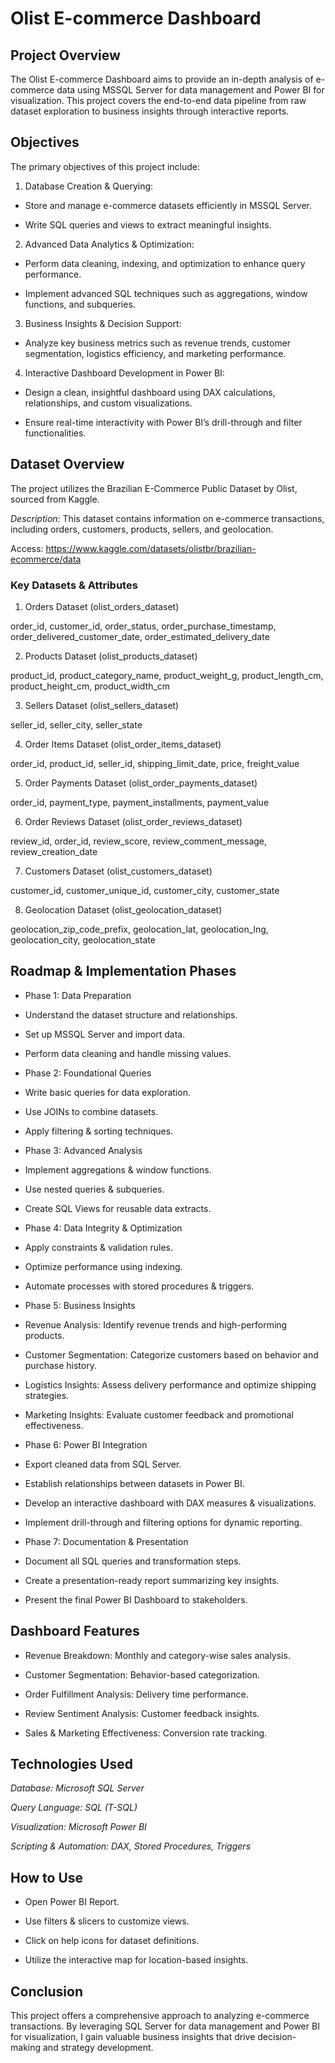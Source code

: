 # Olist E-commerce Dashboard

## Project Overview

The Olist E-commerce Dashboard aims to provide an in-depth analysis of e-commerce data using MSSQL Server for data management and Power BI for visualization. 
This project covers the end-to-end data pipeline from raw dataset exploration to business insights through interactive reports.

## Objectives

The primary objectives of this project include:
1. Database Creation & Querying:

* Store and manage e-commerce datasets efficiently in MSSQL Server.

* Write SQL queries and views to extract meaningful insights.

2. Advanced Data Analytics & Optimization:

* Perform data cleaning, indexing, and optimization to enhance query performance.

* Implement advanced SQL techniques such as aggregations, window functions, and subqueries.

3. Business Insights & Decision Support:

* Analyze key business metrics such as revenue trends, customer segmentation, logistics efficiency, and marketing performance.

4. Interactive Dashboard Development in Power BI:

* Design a clean, insightful dashboard using DAX calculations, relationships, and custom visualizations.

* Ensure real-time interactivity with Power BI’s drill-through and filter functionalities.

## Dataset Overview

The project utilizes the Brazilian E-Commerce Public Dataset by Olist, sourced from Kaggle.

*Description:* This dataset contains information on e-commerce transactions, including orders, customers, products, sellers, and geolocation.

Access: https://www.kaggle.com/datasets/olistbr/brazilian-ecommerce/data

### Key Datasets & Attributes

1. Orders Dataset (olist_orders_dataset)

order_id, customer_id, order_status, order_purchase_timestamp, order_delivered_customer_date, order_estimated_delivery_date

2. Products Dataset (olist_products_dataset)

product_id, product_category_name, product_weight_g, product_length_cm, product_height_cm, product_width_cm

3. Sellers Dataset (olist_sellers_dataset)

seller_id, seller_city, seller_state

4. Order Items Dataset (olist_order_items_dataset)

order_id, product_id, seller_id, shipping_limit_date, price, freight_value

5. Order Payments Dataset (olist_order_payments_dataset)

order_id, payment_type, payment_installments, payment_value

6. Order Reviews Dataset (olist_order_reviews_dataset)

review_id, order_id, review_score, review_comment_message, review_creation_date

7. Customers Dataset (olist_customers_dataset)

customer_id, customer_unique_id, customer_city, customer_state

8. Geolocation Dataset (olist_geolocation_dataset)

geolocation_zip_code_prefix, geolocation_lat, geolocation_lng, geolocation_city, geolocation_state

## Roadmap & Implementation Phases

* Phase 1: Data Preparation

* Understand the dataset structure and relationships.

* Set up MSSQL Server and import data.

* Perform data cleaning and handle missing values.

* Phase 2: Foundational Queries

* Write basic queries for data exploration.

* Use JOINs to combine datasets.

* Apply filtering & sorting techniques.

* Phase 3: Advanced Analysis

* Implement aggregations & window functions.

* Use nested queries & subqueries.

* Create SQL Views for reusable data extracts.

* Phase 4: Data Integrity & Optimization

* Apply constraints & validation rules.

* Optimize performance using indexing.

* Automate processes with stored procedures & triggers.

* Phase 5: Business Insights

* Revenue Analysis: Identify revenue trends and high-performing products.

* Customer Segmentation: Categorize customers based on behavior and purchase history.

* Logistics Insights: Assess delivery performance and optimize shipping strategies.

* Marketing Insights: Evaluate customer feedback and promotional effectiveness.

* Phase 6: Power BI Integration

* Export cleaned data from SQL Server.

* Establish relationships between datasets in Power BI.

* Develop an interactive dashboard with DAX measures & visualizations.

* Implement drill-through and filtering options for dynamic reporting.

* Phase 7: Documentation & Presentation

* Document all SQL queries and transformation steps.

* Create a presentation-ready report summarizing key insights.

* Present the final Power BI Dashboard to stakeholders.

## Dashboard Features

* Revenue Breakdown: Monthly and category-wise sales analysis.

* Customer Segmentation: Behavior-based categorization.

* Order Fulfillment Analysis: Delivery time performance.

* Review Sentiment Analysis: Customer feedback insights.

* Sales & Marketing Effectiveness: Conversion rate tracking.

## Technologies Used

*Database: Microsoft SQL Server*

*Query Language: SQL (T-SQL)*

*Visualization: Microsoft Power BI*

*Scripting & Automation: DAX, Stored Procedures, Triggers*

## How to Use

* Open Power BI Report.

* Use filters & slicers to customize views.

* Click on help icons for dataset definitions.

* Utilize the interactive map for location-based insights.

## Conclusion

This project offers a comprehensive approach to analyzing e-commerce transactions. By leveraging SQL Server for data management and Power BI for visualization, I gain valuable business insights that drive decision-making and strategy development.
